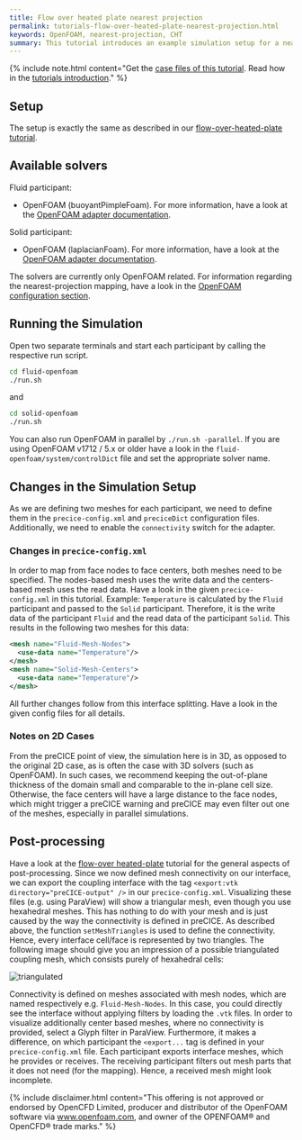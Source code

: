 ```yaml
---
title: Flow over heated plate nearest projection
permalink: tutorials-flow-over-heated-plate-nearest-projection.html
keywords: OpenFOAM, nearest-projection, CHT
summary: This tutorial introduces an example simulation setup for a nearest-projection mapping, based on the "flow over a heated plate" scenario.
---
```


{% include note.html content="Get the [case files of this tutorial](https://github.com/precice/tutorials/tree/master/flow-over-heated-plate-nearest-projection). Read how in the [tutorials introduction](https://precice.org/tutorials.html)." %}

## Setup

The setup is exactly the same as described in our [flow-over-heated-plate tutorial](https://precice.org/tutorials-flow-over-heated-plate.html).

## Available solvers

Fluid participant:

* OpenFOAM (buoyantPimpleFoam). For more information, have a look at the [OpenFOAM adapter documentation](https://precice.org/adapter-openfoam-overview.html).

Solid participant:

* OpenFOAM (laplacianFoam). For more information, have a look at the [OpenFOAM adapter documentation](https://precice.org/adapter-openfoam-overview.html).

The solvers are currently only OpenFOAM related. For information regarding the nearest-projection mapping, have a look in the [OpenFOAM configuration section](https://precice.org/adapter-openfoam-config.html).

## Running the Simulation

Open two separate terminals and start each participant by calling the respective run script.

```bash
cd fluid-openfoam
./run.sh
```

and

```bash
cd solid-openfoam
./run.sh
```

You can also run OpenFOAM in parallel by `./run.sh -parallel`. If you are using OpenFOAM v1712 / 5.x or older have a look in the `fluid-openfoam/system/controlDict` file and set the appropriate solver name.

## Changes in the Simulation Setup

As we are defining two meshes for each participant, we need to define them in the `precice-config.xml` and `preciceDict` configuration files. Additionally, we need to enable the `connectivity` switch for the adapter.

### Changes in `precice-config.xml`

In order to map from face nodes to face centers, both meshes need to be specified. The nodes-based mesh uses the write data and the centers-based mesh uses the read data. Have a look in the given `precice-config.xml` in this tutorial. Example: `Temperature` is calculated by the `Fluid` participant and passed to the `Solid` participant. Therefore, it is the write data of the participant `Fluid` and the read data of the participant `Solid`. This results in the following two meshes for this data:

```xml
<mesh name="Fluid-Mesh-Nodes">
  <use-data name="Temperature"/>
</mesh>
<mesh name="Solid-Mesh-Centers">
  <use-data name="Temperature"/>
</mesh>
```

All further changes follow from this interface splitting. Have a look in the given config files for all details.

### Notes on 2D Cases

From the preCICE point of view, the simulation here is in 3D, as opposed to the original 2D case, as is often the case with 3D solvers (such as OpenFOAM). In such cases, we recommend keeping the out-of-plane thickness of the domain small and comparable to the in-plane cell size. Otherwise, the face centers will have a large distance to the face nodes, which might trigger a preCICE warning and preCICE may even filter out one of the meshes, especially in parallel simulations.

## Post-processing

Have a look at the [flow-over heated-plate](https://precice.org/tutorials-flow-over-heated-plate.html) tutorial for the general aspects of post-processing.
Since we now defined mesh connectivity on our interface, we can export the coupling interface with the tag `<export:vtk directory="preCICE-output" />` in our `precice-config.xml`.
Visualizing these files (e.g. using ParaView) will show a triangular mesh, even though you use hexahedral meshes. This has nothing to do with your mesh and is just caused by the way the connectivity is defined in preCICE. As described above, the function `setMeshTriangles` is used to define the connectivity. Hence, every interface cell/face is represented by two triangles. The following image should give you an impression of a possible triangulated coupling mesh, which consists purely of hexahedral cells:

![triangulated](https://user-images.githubusercontent.com/33414590/55974257-96b07d80-5c87-11e9-9965-972b922c483d.png)

Connectivity is defined on meshes associated with mesh nodes, which are named respectively e.g. `Fluid-Mesh-Nodes`. In this case, you could directly see the interface without applying filters by loading the `.vtk` files. In order to visualize additionally center based meshes, where no connectivity is provided, select a Glyph filter in ParaView. Furthermore, it makes a difference, on which participant the `<export...` tag is defined in your `precice-config.xml` file. Each participant exports interface meshes, which he provides or receives. The receiving participant filters out mesh parts that it does not need (for the mapping). Hence, a received mesh might look incomplete.

{% include disclaimer.html content="This offering is not approved or endorsed by OpenCFD Limited, producer and distributor of the OpenFOAM software via www.openfoam.com, and owner of the OPENFOAM®  and OpenCFD®  trade marks." %}
